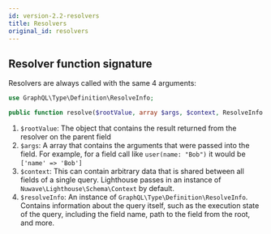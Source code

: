 ```yaml
---
id: version-2.2-resolvers
title: Resolvers
original_id: resolvers
---
```


## Resolver function signature

Resolvers are always called with the same 4 arguments:

```php
use GraphQL\Type\Definition\ResolveInfo;

public function resolve($rootValue, array $args, $context, ResolveInfo $resolveInfo);
```

1. `$rootValue`: The object that contains the result returned from the resolver on the parent field
2. `$args`: A array that contains the arguments that were passed into the field.
For example, for a field call like `user(name: "Bob")` it would be `['name' => 'Bob']`
3. `$context`: This can contain arbitrary data that is shared between all fields of a single query. Lighthouse
passes in an instance of `Nuwave\Lighthouse\Schema\Context` by default.
4. `$resolveInfo`: An instance of `GraphQL\Type\Definition\ResolveInfo`. Contains information about
the query itself, such as the execution state of the query, including the field name, path to the field from the root, and more.

